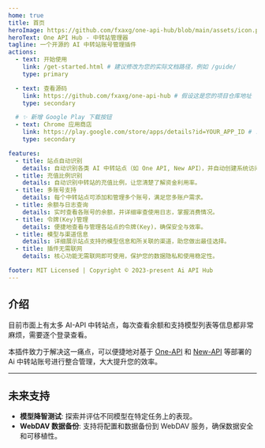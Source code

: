 ```yaml
---
home: true
title: 首页
heroImage: https://github.com/fxaxg/one-api-hub/blob/main/assets/icon.png?raw=true
heroText: One API Hub - 中转站管理器
tagline: 一个开源的 AI 中转站账号管理插件
actions:
  - text: 开始使用
    link: /get-started.html # 建议修改为您的实际文档路径，例如 /guide/
    type: primary

  - text: 查看源码
    link: https://github.com/fxaxg/one-api-hub # 假设这是您的项目仓库地址
    type: secondary

  # ✨ 新增 Google Play 下载按钮
  - text: Chrome 应用商店
    link: https://play.google.com/store/apps/details?id=YOUR_APP_ID # !!!请将 YOUR_APP_ID 替换为您的实际应用ID!!!
    type: secondary

features:
  - title: 站点自动识别
    details: 自动识别各类 AI 中转站点（如 One API, New API），并自动创建系统访问 Token，添加到插件的站点列表中。
  - title: 充值比例识别
    details: 自动识别中转站的充值比例，让您清楚了解资金利用率。
  - title: 多账号支持
    details: 每个中转站点可添加和管理多个账号，满足您多账户需求。
  - title: 余额与日志查询
    details: 实时查看各账号的余额，并详细审查使用日志，掌握消费情况。
  - title: 令牌(Key)管理
    details: 便捷地查看与管理各站点的令牌(Key)，确保安全与效率。
  - title: 模型与渠道信息
    details: 详细展示站点支持的模型信息和所关联的渠道，助您做出最佳选择。
  - title: 插件无需联网
    details: 核心功能无需联网即可使用，保护您的数据隐私和使用稳定性。

footer: MIT Licensed | Copyright © 2023-present Ai API Hub
---
```


## 介绍

目前市面上有太多 AI-API 中转站点，每次查看余额和支持模型列表等信息都非常麻烦，需要逐个登录查看。

本插件致力于解决这一痛点，可以便捷地对基于 [One-API] 和 [New-API] 等部署的 Ai 中转站账号进行整合管理，大大提升您的效率。

---

## 未来支持

-   **模型降智测试**: 探索并评估不同模型在特定任务上的表现。
-   **WebDAV 数据备份**: 支持将配置和数据备份到 WebDAV 服务，确保数据安全和可移植性。

[One-API]: https://github.com/songquanpeng/one-api
[New-API]: https://github.com/QuantumNous/new-api